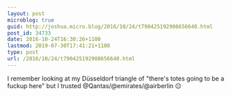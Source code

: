 ```yaml
---
layout: post
microblog: true
guid: http://joshua.micro.blog/2016/10/24/t790425192908656640.html
post_id: 34733
date: 2016-10-24T16:30:26+1100
lastmod: 2019-07-30T17:41:21+1100
type: post
url: /2016/10/24/t790425192908656640.html
---
```

I remember looking at my Düsseldorf triangle of "there's totes going to be a fuckup here" but I trusted @Qantas/@emirates/@airberlin 😐
